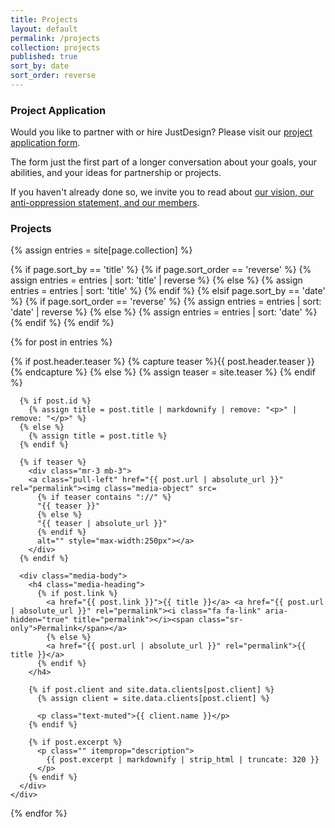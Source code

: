 ```yaml
---
title: Projects
layout: default
permalink: /projects
collection: projects
published: true
sort_by: date
sort_order: reverse
---
```


### Project Application

Would you like to partner with or hire JustDesign? Please visit our [project application form](https://goo.gl/forms/SHmwcbBfFthNbcB82).

The form just the first part of a longer conversation about your goals, your abilities, and your ideas for partnership or projects.

If you haven't already done so, we invite you to read about [our vision, our anti-oppression statement, and our members](/about).

### Projects

{% assign entries = site[page.collection] %}

{% if page.sort_by == 'title' %}
  {% if page.sort_order == 'reverse' %}
    {% assign entries = entries | sort: 'title' | reverse %}
  {% else %}
    {% assign entries = entries | sort: 'title' %}
  {% endif %}
{% elsif page.sort_by == 'date' %}
  {% if page.sort_order == 'reverse' %}
    {% assign entries = entries | sort: 'date' | reverse %}
  {% else %}
    {% assign entries = entries | sort: 'date' %}
  {% endif %}
{% endif %}

{% for post in entries %}
  <div class="media">
    {% if post.header.teaser %}
      {% capture teaser %}{{ post.header.teaser }}{% endcapture %}
    {% else %}
      {% assign teaser = site.teaser %}
    {% endif %}

      {% if post.id %}
        {% assign title = post.title | markdownify | remove: "<p>" | remove: "</p>" %}
      {% else %}
        {% assign title = post.title %}
      {% endif %}

      {% if teaser %}
        <div class="mr-3 mb-3">
        <a class="pull-left" href="{{ post.url | absolute_url }}" rel="permalink"><img class="media-object" src=
          {% if teaser contains "://" %}
          "{{ teaser }}"
          {% else %}
          "{{ teaser | absolute_url }}"
          {% endif %}
          alt="" style="max-width:250px"></a>
        </div>
      {% endif %}

      <div class="media-body">
        <h4 class="media-heading">
          {% if post.link %}
            <a href="{{ post.link }}">{{ title }}</a> <a href="{{ post.url | absolute_url }}" rel="permalink"><i class="fa fa-link" aria-hidden="true" title="permalink"></i><span class="sr-only">Permalink</span></a>
            {% else %}
            <a href="{{ post.url | absolute_url }}" rel="permalink">{{ title }}</a>
          {% endif %}
        </h4>

        {% if post.client and site.data.clients[post.client] %}
          {% assign client = site.data.clients[post.client] %}

          <p class="text-muted">{{ client.name }}</p>
        {% endif %}

        {% if post.excerpt %}
          <p class="" itemprop="description">
            {{ post.excerpt | markdownify | strip_html | truncate: 320 }}
          </p>
        {% endif %}
      </div>
    </div>
  {% endfor %}
